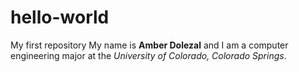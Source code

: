 # hello-world
My first repository 
My name is **Amber Dolezal** and I am a computer engineering major at the *University of Colorado, Colorado Springs*. 
